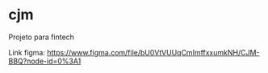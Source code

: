 # cjm
Projeto para fintech

Link figma: https://www.figma.com/file/bU0VtVUUqCmImffxxumkNH/CJM-BBQ?node-id=0%3A1

